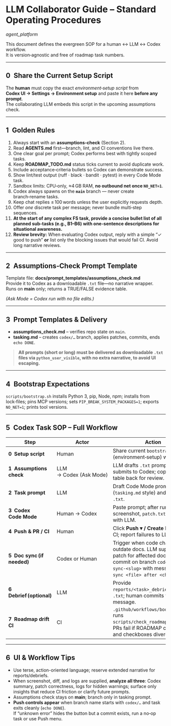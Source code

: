 # LLM Collaborator Guide – Standard Operating Procedures  

*agent_platform*

This document defines the evergreen SOP for a human ↔ LLM ↔ Codex workflow.  
It is version‑agnostic and free of roadmap task numbers.

---

## 0 Share the Current Setup Script

The **human** must copy the exact *environment‑setup script* from  
**Codex UI → Settings → Environment setup** and paste it here **before any prompt**.  
The collaborating LLM embeds this script in the upcoming assumptions check.

---

## 1 Golden Rules

1. Always start with an **assumptions‑check** (Section 2).  
2. Read **AGENTS.md** first—branch, lint, and CI conventions live there.  
3. One clear goal per prompt; Codex performs best with tightly scoped tasks.  
4. Keep **ROADMAP_TODO.md** status ticks current to avoid duplicate work.  
5. Include acceptance‑criteria bullets so Codex can demonstrate success.  
6. Show lint/test output (ruff · black · bandit · pytest) in every Code Mode task.  
7. Sandbox limits: CPU‑only, ≈4 GB RAM, **no outbound net once `NO_NET=1`**.
8. Codex always spawns on the **`main`** branch — never create branch‑rename tasks.  
9. Keep chat replies ≤ 100 words unless the user explicitly requests depth.  
10. Offer *one* discrete task per message; never bundle multi‑step sequences.  
11. **At the start of any complex FS task, provide a concise bullet list of all planned sub‑tasks (e.g., B1–B6) with one‑sentence descriptions for situational awareness.**
12. **Review brevity:** When evaluating Codex output, reply with a simple “✓ good to push” **or** list only the blocking issues that would fail CI. Avoid long narrative reviews.

---

## 2 Assumptions‑Check Prompt Template

Template file: **docs/prompt_templates/assumptions_check.md**  
Provide it to Codex as a downloadable `.txt` file—no narrative wrapper.  
Runs on **main** only; returns a TRUE/FALSE evidence table.

*(Ask Mode = Codex run with no file edits.)*

---

## 3 Prompt Templates & Delivery

* **assumptions_check.md** – verifies repo state on `main`.  
* **tasking.md** – creates `codex/…` branch, applies patches, commits, ends `echo DONE`.

> **All prompts (short or long) must be delivered as downloadable `.txt`
> files via `python_user_visible`, with no extra narrative, to avoid UI escaping.**

---

## 4 Bootstrap Expectations

`scripts/bootstrap.sh` installs Python 3, pip, Node, npm; installs from lock‑files; pins MCP versions; sets `PIP_BREAK_SYSTEM_PACKAGES=1`; exports `NO_NET=1`; prints tool versions.

---

## 5 Codex Task SOP – Full Workflow

| Step | Actor | Action |
|------|-------|--------|
| **0 Setup script** | Human | Share current `bootstrap.sh` (environment‑setup) with LLM. |
| **1 Assumptions check** | LLM → Codex (Ask Mode) | LLM drafts `.txt` prompt → human submits to Codex; copy result table back for review. |
| **2 Task prompt** | LLM | Draft Code Mode prompt (`tasking.md` style) and save as `.txt`. |
| **3 Codex Code Mode** | Human → Codex | Paste prompt; after run, share screenshot, `patch.txt`, `logs.txt` with LLM. |
| **4 Push & PR / CI** | Human | Click **Push ▾ / Create PR**; monitor CI; report failures to LLM. |
| **5 Doc sync (if needed)** | Codex or Human | Trigger when code changes outdate docs. LLM supplies `.txt` patch for affected docs only → commit on branch `codex/doc-sync-<slug>` with message `docs: sync <file> after <change>`. |
| **6 Debrief (optional)** | LLM | Provide `reports/<task>_debrief.md` as `.txt`; human commits with given message. |
| **7 Roadmap drift CI** | CI | `.github/workflows/bootstrap.yml` runs `scripts/check_roadmap_sync.py`; PRs fail if ROADMAP comments and checkboxes diverge. |

---

## 6 UI & Workflow Tips

* Use terse, action-oriented language; reserve extended narrative for reports/debriefs.
* When screenshot, diff, and logs are supplied, **analyze all three**: Codex summary, patch correctness, logs for hidden warnings; surface only insights that reduce CI friction or clarify future prompts.
* Assumptions check stays on **main**; branch only in tasking prompt.  
* **Push controls appear** when branch name starts with `codex/…` and task exits cleanly (`echo DONE`).  
  If “unknown error” hides the button but a commit exists, run a no‑op task or use Push menu.
